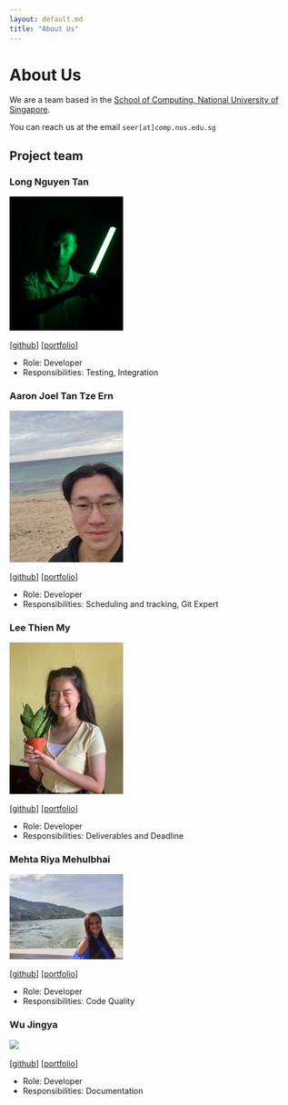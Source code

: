 ```yaml
---
layout: default.md
title: "About Us"
---
```


# About Us

We are a team based in the [School of Computing, National University of Singapore](http://www.comp.nus.edu.sg).

You can reach us at the email `seer[at]comp.nus.edu.sg`

## Project team

### Long Nguyen Tan

<img src="images/longnguyentan.png" width="200px">

[[github](https://github.com/longnguyentan)]
[[portfolio](team/longnguyentan.md)]

* Role: Developer
* Responsibilities: Testing, Integration

### Aaron Joel Tan Tze Ern

<img src="images/aaronjt1.png" width="200px">

[[github](http://github.com/aaronjt1)]
[[portfolio](team/aaronjt1.md)]

* Role: Developer
* Responsibilities: Scheduling and tracking, Git Expert

### Lee Thien My

<img src="images/thienmy0.png" width="200px">

[[github](http://github.com/thienmy0)] [[portfolio](team/johndoe.md)]

* Role: Developer
* Responsibilities: Deliverables and Deadline

### Mehta Riya Mehulbhai

<img src="images/riyamehta2211.png" width="200px">

[[github](http://github.com/RiyaMehta2211)]
[[portfolio](team/riyamehta2211.md)]

* Role: Developer
* Responsibilities: Code Quality

### Wu Jingya

<img src="images/wujy28.png" width="200px">

[[github](http://github.com/wujy28)]
[[portfolio](team/johndoe.md)]

* Role: Developer
* Responsibilities: Documentation